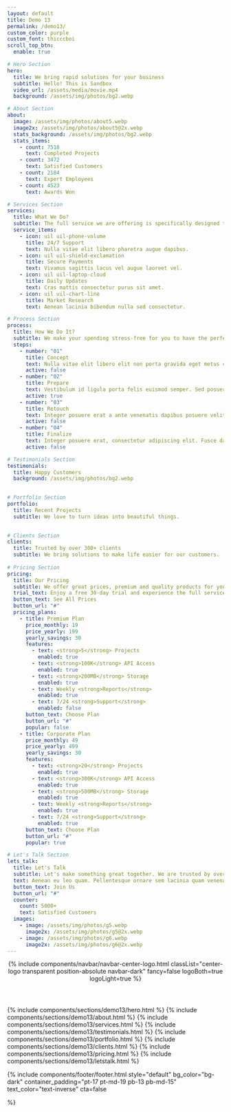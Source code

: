 ```yaml
---
layout: default
title: Demo 13
permalink: /demo13/
custom_color: purple
custom_font: thicccboi
scroll_top_btn:
  enable: true

# Hero Section
hero:
  title: We bring rapid solutions for your business
  subtitle: Hello! This is Sandbox
  video_url: /assets/media/movie.mp4
  background: /assets/img/photos/bg2.webp

# About Section
about:
  image: /assets/img/photos/about5.webp
  image2x: /assets/img/photos/about5@2x.webp
  stats_background: /assets/img/photos/bg2.webp
  stats_items:
    - count: 7518
      text: Completed Projects
    - count: 3472
      text: Satisfied Customers
    - count: 2184
      text: Expert Employees
    - count: 4523
      text: Awards Won

# Services Section
services:
  title: What We Do?
  subtitle: The full service we are offering is specifically designed to meet your business needs and projects.
  service_items:
    - icon: uil uil-phone-volume
      title: 24/7 Support
      text: Nulla vitae elit libero pharetra augue dapibus.
    - icon: uil uil-shield-exclamation
      title: Secure Payments
      text: Vivamus sagittis lacus vel augue laoreet vel.
    - icon: uil uil-laptop-cloud
      title: Daily Updates
      text: Cras mattis consectetur purus sit amet.
    - icon: uil uil-chart-line
      title: Market Research
      text: Aenean lacinia bibendum nulla sed consectetur.

# Process Section
process:
  title: How We Do It?
  subtitle: We make your spending stress-free for you to have the perfect control.
  steps:
    - number: "01"
      title: Concept
      text: Nulla vitae elit libero elit non porta gravida eget metus cras. Aenean eu leo quam. Pellentesque ornare.
      active: false
    - number: "02"
      title: Prepare
      text: Vestibulum id ligula porta felis euismod semper. Sed posuere consectetur est at lobortis.
      active: true
    - number: "03"
      title: Retouch
      text: Integer posuere erat a ante venenatis dapibus posuere velit aliquet. Nulla vitae elit libero.
      active: false
    - number: "04"
      title: Finalize
      text: Integer posuere erat, consectetur adipiscing elit. Fusce dapibus, tellus ac cursus commodo.
      active: false

# Testimonials Section
testimonials:
  title: Happy Customers
  background: /assets/img/photos/bg2.webp
  

# Portfolio Section
portfolio:
  title: Recent Projects
  subtitle: We love to turn ideas into beautiful things.
  

# Clients Section
clients:
  title: Trusted by over 300+ clients
  subtitle: We bring solutions to make life easier for our customers.
  
# Pricing Section
pricing:
  title: Our Pricing
  subtitle: We offer great prices, premium and quality products for your business.
  trial_text: Enjoy a free 30-day trial and experience the full service. No credit card required!
  button_text: See All Prices
  button_url: "#"
  pricing_plans:
    - title: Premium Plan
      price_monthly: 19
      price_yearly: 199
      yearly_savings: 30
      features:
        - text: <strong>5</strong> Projects
          enabled: true
        - text: <strong>100K</strong> API Access
          enabled: true
        - text: <strong>200MB</strong> Storage
          enabled: true
        - text: Weekly <strong>Reports</strong>
          enabled: true
        - text: 7/24 <strong>Support</strong>
          enabled: false
      button_text: Choose Plan
      button_url: "#"
      popular: false
    - title: Corporate Plan
      price_monthly: 49
      price_yearly: 499
      yearly_savings: 30
      features:
        - text: <strong>20</strong> Projects
          enabled: true
        - text: <strong>300K</strong> API Access
          enabled: true
        - text: <strong>500MB</strong> Storage
          enabled: true
        - text: Weekly <strong>Reports</strong>
          enabled: true
        - text: 7/24 <strong>Support</strong>
          enabled: true
      button_text: Choose Plan
      button_url: "#"
      popular: true

# Let's Talk Section
lets_talk:
  title: Let's Talk
  subtitle: Let's make something great together. We are trusted by over 5000+ clients. Join them by using our services and grow your business.
  text: Aenean eu leo quam. Pellentesque ornare sem lacinia quam venenatis vestibulum. Maecenas faucibus mollis interdum. Fusce dapibus, tellus ac cursus commodo, tortor mauris condimentum nibh, ut fermentum massa justo sit amet risus.
  button_text: Join Us
  button_url: "#"
  counter:
    count: 5000+
    text: Satisfied Customers
  images:
    - image: /assets/img/photos/g5.webp
      image2x: /assets/img/photos/g5@2x.webp 
    - image: /assets/img/photos/g6.webp
      image2x: /assets/img/photos/g6@2x.webp
---
```

<div class="content-wrapper">
<header class="wrapper bg-soft-primary">
{% include components/navbar/navbar-center-logo.html 
    classList="center-logo transparent position-absolute navbar-dark"
    fancy=false
    logoBoth=true
    logoLight=true
%}
</header>
<!-- /header -->

{% include components/sections/demo13/hero.html %}
{% include components/sections/demo13/about.html %}
{% include components/sections/demo13/services.html %}
{% include components/sections/demo13/testimonials.html %}
{% include components/sections/demo13/portfolio.html %}
{% include components/sections/demo13/clients.html %}
{% include components/sections/demo13/pricing.html %}
{% include components/sections/demo13/letstalk.html %}

</div>
{% include components/footer/footer.html 
  style="default"
  bg_color="bg-dark"
  container_padding="pt-17 pt-md-19 pb-13 pb-md-15"
  text_color="text-inverse"
  cta=false
  
%}

